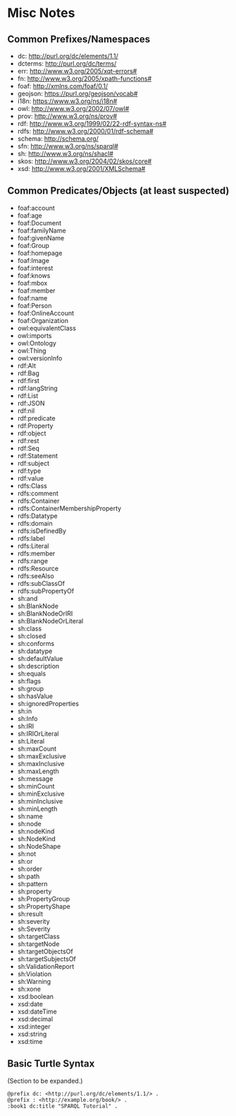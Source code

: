 # Misc Notes


## Common Prefixes/Namespaces

- dc: <http://purl.org/dc/elements/1.1/>
- dcterms: <http://purl.org/dc/terms/>
- err: <http://www.w3.org/2005/xqt-errors#>
- fn: <http://www.w3.org/2005/xpath-functions#>
- foaf: <http://xmlns.com/foaf/0.1/>
- geojson: <https://purl.org/geojson/vocab#>
- i18n: <https://www.w3.org/ns/i18n#>
- owl: <http://www.w3.org/2002/07/owl#>
- prov: <http://www.w3.org/ns/prov#>
- rdf: <http://www.w3.org/1999/02/22-rdf-syntax-ns#>
- rdfs: <http://www.w3.org/2000/01/rdf-schema#>
- schema: <http://schema.org/>
- sfn: <http://www.w3.org/ns/sparql#>
- sh:  <http://www.w3.org/ns/shacl#>
- skos: <http://www.w3.org/2004/02/skos/core#>
- xsd: <http://www.w3.org/2001/XMLSchema#>


## Common Predicates/Objects (at least suspected)

- foaf:account
- foaf:age
- foaf:Document
- foaf:familyName
- foaf:givenName
- foaf:Group
- foaf:homepage
- foaf:Image
- foaf:interest
- foaf:knows
- foaf:mbox
- foaf:member
- foaf:name
- foaf:Person
- foaf:OnlineAccount
- foaf:Organization
- owl:equivalentClass
- owl:imports
- owl:Ontology
- owl:Thing
- owl:versionInfo
- rdf:Alt
- rdf:Bag
- rdf:first
- rdf:langString
- rdf:List
- rdf:JSON
- rdf:nil
- rdf:predicate
- rdf:Property
- rdf:object
- rdf:rest
- rdf:Seq
- rdf:Statement
- rdf:subject
- rdf:type
- rdf:value
- rdfs:Class
- rdfs:comment
- rdfs:Container
- rdfs:ContainerMembershipProperty
- rdfs:Datatype
- rdfs:domain
- rdfs:isDefinedBy
- rdfs:label
- rdfs:Literal
- rdfs:member
- rdfs:range
- rdfs:Resource
- rdfs:seeAlso
- rdfs:subClassOf
- rdfs:subPropertyOf
- sh:and
- sh:BlankNode
- sh:BlankNodeOrIRI
- sh:BlankNodeOrLiteral
- sh:class
- sh:closed
- sh:conforms
- sh:datatype
- sh:defaultValue
- sh:description
- sh:equals
- sh:flags
- sh:group
- sh:hasValue
- sh:ignoredProperties
- sh:in
- sh:Info
- sh:IRI
- sh:IRIOrLiteral
- sh:Literal
- sh:maxCount
- sh:maxExclusive
- sh:maxInclusive
- sh:maxLength
- sh:message
- sh:minCount
- sh:minExclusive
- sh:minInclusive
- sh:minLength
- sh:name
- sh:node
- sh:nodeKind
- sh:NodeKind
- sh:NodeShape
- sh:not
- sh:or
- sh:order
- sh:path
- sh:pattern
- sh:property
- sh:PropertyGroup
- sh:PropertyShape
- sh:result
- sh:severity
- sh:Severity
- sh:targetClass
- sh:targetNode
- sh:targetObjectsOf
- sh:targetSubjectsOf
- sh:ValidationReport
- sh:Violation
- sh:Warning
- sh:xone
- xsd:boolean
- xsd:date
- xsd:dateTime
- xsd:decimal
- xsd:integer
- xsd:string
- xsd:time


## Basic Turtle Syntax

(Section to be expanded.)

```turtle
@prefix dc: <http://purl.org/dc/elements/1.1/> .
@prefix : <http://example.org/book/> .
:book1 dc:title "SPARQL Tutorial" .
```
